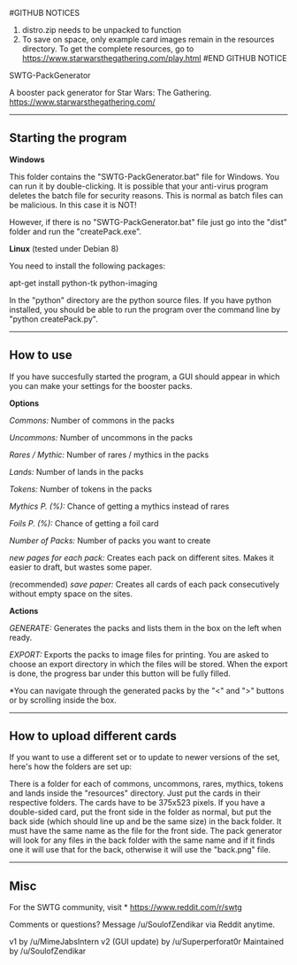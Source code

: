 #GITHUB NOTICES
1. distro.zip needs to be unpacked to function
2. To save on space, only example card images remain in the resources directory. To get the complete resources, go to https://www.starwarsthegathering.com/play.html
#END GITHUB NOTICE


SWTG-PackGenerator



A booster pack generator for Star Wars: The Gathering.
https://www.starwarsthegathering.com/



--------
Starting the program
--------


**Windows**


This folder contains the "SWTG-PackGenerator.bat" file for Windows. You can run it by double-clicking. It is possible that your anti-virus program deletes the batch file for security reasons. This is normal as batch files can be malicious. In this case it is NOT!

However, if there is no "SWTG-PackGenerator.bat" file just go into the "dist" folder and run the "createPack.exe".



**Linux** (tested under Debian 8)


You need to install the following packages:


apt-get install python-tk python-imaging


In the "python" directory are the python source files. If you have python installed, you should be able to run the program over the command line by "python createPack.py".





--------
How to use
--------


If you have succesfully started the program, a GUI should appear in which you can make your settings for the booster packs.



**Options**


*Commons:* Number of commons in the packs


*Uncommons:* Number of uncommons in the packs


*Rares / Mythic:* Number of rares / mythics in the packs


*Lands:* Number of lands in the packs


*Tokens:* Number of tokens in the packs


*Mythics P. (%):* Chance of getting a mythics instead of rares


*Foils P. (%):* Chance of getting a foil card


*Number of Packs:* Number of packs you want to create




*new pages for each pack:* Creates each pack on different sites. Makes it easier to draft, but wastes some paper.

 (recommended)
*save paper:* Creates all cards of each pack consecutively without empty space on the sites.





**Actions**


*GENERATE:* Generates the packs and lists them in the box on the left when ready.


*EXPORT:* Exports the packs to image files for printing. You are asked to choose an export directory in which the files will be stored. When the export is done, the progress bar under this button will be fully filled.


*You can navigate through the generated packs by the "<" and ">" buttons or by scrolling inside the box.


--------
How to upload different cards
--------


If you want to use a different set or to update to newer versions of the set, here's how the folders are set up:

There is a folder for each of commons, uncommons, rares, mythics, tokens and lands inside the "resources" directory. Just put the cards in their respective folders.
The cards have to be 375x523 pixels. 
If you have a double-sided card, put the front side in the folder as normal, but put the back side (which should line up and be the same size) in the back folder. 
It must have the same name as the file for the front side. The pack generator will look for any files in the back folder with the same name and if it finds one it will use that for the back, otherwise it will use the "back.png" file.





--------
Misc
--------
For the SWTG community, visit *
https://www.reddit.com/r/swtg


Comments or questions? Message /u/SoulofZendikar via Reddit anytime.

v1 by /u/MimeJabsIntern
v2 (GUI update) by /u/Superperforat0r
Maintained by /u/SoulofZendikar
